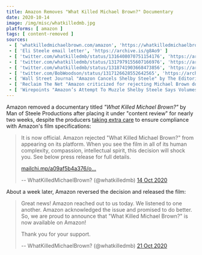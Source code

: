 ```yaml
---
title: Amazon Removes "What Killed Michael Brown?" Documentary
date: 2020-10-14
image: /img/misc/whatkilledmb.jpg
platforms: [ amazon ]
tags: [ content-removed ]
sources:
 - [ 'whatkilledmichaelbrown.com/amazon', 'https://whatkilledmichaelbrown.com/amazon' ]
 - [ 'Eli Steele email letter', 'https://archive.is/g8Ao9' ]
 - [ 'twitter.com/whatkilledmb/status/1316408070751154176', 'https://archive.is/8ibdK' ]
 - [ 'twitter.com/whatkilledmb/status/1317979155607166976', 'https://archive.is/6Qr5Q' ]
 - [ 'twitter.com/whatkilledmb/status/1318741903668473856', 'https://archive.is/cz63u' ]
 - [ 'twitter.com/BobWoodson/status/1317126628552642565', 'https://archive.is/vSkmu' ]
 - [ 'Wall Street Journal "Amazon Cancels Shelby Steele" by The Editorial Board (14 Oct 2020)', 'https://archive.is/JqOam' ]
 - [ 'Reclaim The Net "Amazon criticized for rejecting Michael Brown documentary that doesn’t offer “politically correct narrative”" by Cindy Harper (15 Oct 2020)', 'https://reclaimthenet.org/what-killed-michael-brown/' ]
 - [ 'Wirepoints "Amazon’s Attempt To Muzzle Shelby Steele Says Volumes About Race In America – Wirepoints" by Mark Glennon (16 Oct 2020)', 'https://wirepoints.org/amazons-attempt-to-muzzle-chicago-native-shelby-steele-says-volumes-about-race-in-america-wirepoints/' ]
---
```


Amazon removed a documentary titled _"What Killed Michael Brown?"_ by Man of
Steele Productions after placing it under "content review" for nearly two
weeks, despite the producers [taking extra
care](https://archive.is/g8Ao9#selection-609.1-609.402) to ensure compliance
with Amazon's film specifications:
> It is now official. Amazon rejected "What Killed Michael Brown?" from
> appearing on its platform. When you see the film in all of its human
> complexity, compassion, intellectual spirit, this decision will shock you.
> See below press release for full details.
>
> [mailchi.mp/a09af5b4a376/o...](https://archive.is/g8Ao9)
>
> -- WhatKilledMichaelBrown? (@whatkilledmb) [14 Oct 2020](https://archive.is/8ibdK)

About a week later, Amazon reversed the decision and released the film:
> Great news! Amazon reached out to us today. We listened to one another.
> Amazon acknowledged the issue and promised to do better. So, we are proud to
> announce that "What Killed Michael Brown?" is now available on Amazon! 
>
> Thank you for your support.
>
> -- WhatKilledMichaelBrown? (@whatkilledmb) [21 Oct 2020](https://archive.is/cz63u)
